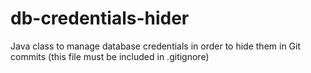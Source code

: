 # db-credentials-hider
Java class to manage database credentials in order to hide them in Git commits (this file must be included in .gitignore)
